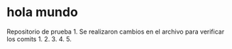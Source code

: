 # hola mundo
Repositorio de prueba
1.
Se realizaron cambios en el archivo para verificar los comits
1.
2.
3.
4.
5.
